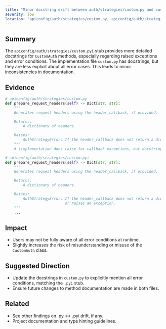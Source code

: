 ```yaml
---
title: "Minor docstring drift between auth/strategies/custom.py and custom.pyi"
severity: low
location: "apiconfig/auth/strategies/custom.py, apiconfig/auth/strategies/custom.pyi"
---
```


## Summary
The `apiconfig/auth/strategies/custom.pyi` stub provides more detailed docstrings for `CustomAuth` methods, especially regarding raised exceptions and error conditions. The implementation file `custom.py` has docstrings, but they are less explicit about all error cases. This leads to minor inconsistencies in documentation.

## Evidence
```python
# apiconfig/auth/strategies/custom.py
def prepare_request_headers(self) -> Dict[str, str]:
    """
    Generates request headers using the header_callback, if provided.

    Returns:
        A dictionary of headers.

    Raises:
        AuthStrategyError: If the header_callback does not return a dictionary.
    """
    # (implementation does raise for callback exceptions, but docstring does not mention it)

# apiconfig/auth/strategies/custom.pyi
def prepare_request_headers(self) -> Dict[str, str]:
    """
    Generates request headers using the header_callback, if provided.

    Returns:
        A dictionary of headers.

    Raises:
        AuthStrategyError: If the header_callback does not return a dictionary
                           or raises an exception.
    """
    ...
```

## Impact
- Users may not be fully aware of all error conditions at runtime.
- Slightly increases the risk of misunderstanding or misuse of the `CustomAuth` class.

## Suggested Direction
- Update the docstrings in `custom.py` to explicitly mention all error conditions, matching the `.pyi` stub.
- Ensure future changes to method documentation are made in both files.

## Related
- See other findings on .py ↔ .pyi drift, if any.
- Project documentation and type hinting guidelines.